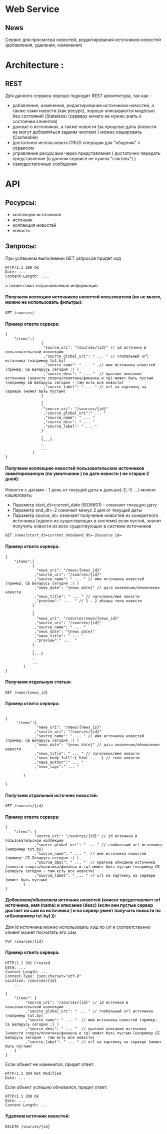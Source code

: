 # Web Service

## News

Сервис для просмотра новостей, редактирования источников новостей (добавления, удаления, изменения) 

# Architecture :

## REST

Для данного сервиса хорошо подходит REST архитектура, так как : 
 - добавление, изменения, редактирование источников новостей, а также сами новости (как ресурс), хорошо описываются моделью без состояний (Stateless)
   (серверу ничего не нужно знать о состоянии клиентов)
 - данные о источниках, а также новости (за прошлые даты (новости не могут добовляться задним числом) ) можно кэшировать (Cacheable)
 - достаточно использовать CRUD операции для "общения" с сервисом
 - управление ресурсами через представления ( достаточно передать представление (в данном сервисе не нужны "глаголы") ) 
 - самодостаточные сообщения

# API

## Ресурсы:

 - коллекция источников
 - источник
 - коллекция новостей
 - новость

## Запросы:

При успешном выполнении GET запросов придет код 
```
HTTP/1.1 200 Ok 
Date: ...
Content-Length:  ...
```
а также сама запрашиваемая информация.

#### Получаем колекцию источников новостей пользователя (их не много, можно не использовать фильтры):
```
GET /sources/
```
#### Пример ответа сервера:
```
{ 
	"items":[
				{ 
				 "source_uri": "/sources/{id}" // id источнка в пользовательской коллекции
				 ,"source_global_uri": " ... " // глобальный url источника (например tut.by)
				 ,"source_name": " ... "  // имя источника новостей (пример: СБ Беларусь сегодня :) ) 
				 ,"source_desc": " ... "  // краткое описание источника (новости спорта/политика/финансы и тд) может быть пустым (например СБ Беларусь сегодня - там есть все новости)
				 ,"source_label": " ... " // url на картинку на сервере (может быть пустым)
				}
				,
				{
				 "source_uri": "/sources/{id}"
				 ,"source_global_uri":" ... "
				 ,"source_name": " ... "
				 ,"source_desc": " ... "
				 ,"source_label": " ... "
				}
				,
				{...}
				, 
				...
			]
}
```
 
#### Получаем коллекцию новостей пользовательских источников лимитированную (по умолчанию ) по дате новости ( не старше 2 дней):

Новости с датами - 1 день от текущей даты и дальше(-2,-3 ... ) можно кэшировать;

 - Параметр start_dt=current_date (ISO8601) - означает текущую дату
 - Параметр end_dt=-2 означает минус 2 дня от текущей даты
 - Параметр source_id= означает получение новостей из конкретного источника (одного из существующих в системе)
   если пустой, значит получить новости из всех существующих в системе источников

```
GET /news?start_dt=current_date&end_dt=-2&source_id=
```
#### Пример ответа сервера:
```
{ 
	"items":[
			{ 
			  "news_uri": "/news/{news_id}"
			 ,"source_uri": "/sources/{id}"
			 ,"source_name": " ... " // имя источника новостей (пример: СБ Беларусь сегодня :) )
			 ,"news_date": "{news_date}" // дата появления/обновления новости
			 ,"news_title": " ... " // заголовок/имя новости
			 ,"preview":" ...  " // 1 - 2 абзаца тела новости
			}
			,
			{
			  "news_uri": "/sources/news/{news_id}"
			 ,"source_uri": "/sources/{id}"
			 ,"source_name": " ... "
			 ,"news_date": "{news_date}"
			 ,"news_title": " ... " 
			 ,"preview":" ...  " 
			}
			,
			{...}
			, 
			...
		]
}
```
#### Получаем отдельную статью:
```
GET /news/{news_id}
```
#### Пример ответа сервера:

```

{ 
	 "items":{ 
			  "news_uri": "/news/{news_is}"
			 ,"source_uri": "/sources/{id}"
			 ,"source_name": " ... " // имя источника новостей (пример: СБ Беларусь сегодня :) )
			 ,"news_date": "{news_date}" // дата появления/обновления новости
			 ,"news_title": " ... " // заголовок/имя новости
			 ,"news_body_full":{ html ...  } // тело новости
			 ,"news_author":" ... " 
			 ,"news_tags":" ... "
			 
		}
	
}

```
 
#### Получаем отдельный источник новостей:
```
GET /sources/{id}
```
#### Пример ответа сервера:
```
{ 
	"items": { 
			 "source_uri": "/sources/{id}" // id источнка в пользовательской коллекции
			 ,"source_global_uri": " ... " // глобальный url источника (например tut.by)
			 ,"source_name": " ... "  // имя источника новостей (пример: СБ Беларусь сегодня :) ) 
			 ,"source_desc": " ... "  // краткое описание источника (новости спорта/политика/финансы и тд) может быть пустым (например СБ Беларусь сегодня - там есть все новости)
			 ,"source_label": " ... " // url на картинку на сервере (может быть пустым)
		}
}
```
 
#### Добовляем/обновляем источник новостей (клиент предоставляет url источника, имя (name) и описание (desc) (если они пустые сервер достает их сам из источника )  и на сервер умеет получать новости по url(например tut.by) )):
Для id источника можно использовать хэш по url и соответственно клиент может посчитать его сам
```
PUT /sources/{id}
```
#### Пример ответа сервера: 
```
HTTP/1.1 201 Created
Date: ...
Content-Length: ...  
Content-Type: json;charset="utf-8"
Location: /sources/{id}
	... 

{ 
	"items": { 
		 "source_uri": "/sources/{id}" // id источнка в пользовательской коллекции
		 ,"source_global_uri": " ... " // глобальный url источника (например tut.by)
		 ,"source_name": " ... "  // имя источника новостей (пример: СБ Беларусь сегодня :) ) 
		 ,"source_desc": " ... "  // краткое описание источника (новости спорта/политика/финансы и тд) может быть пустым (например СБ Беларусь сегодня - там есть все новости)
		 ,"source_label": " ... " // url на картинку на сервере (может быть пустым)
	}
}
```

Если объект не изменился, придет ответ:

```
HTTP/1.1 304 Not Modified
Date: ... 
```

Если объект успешно обновился, придет ответ:
```
HTTP/1.1 200 Ok 
Date: ... 
Content-Length: ...
```
#### Удаляем источник новостей: 
```
DELETE /sources/{id}
```



